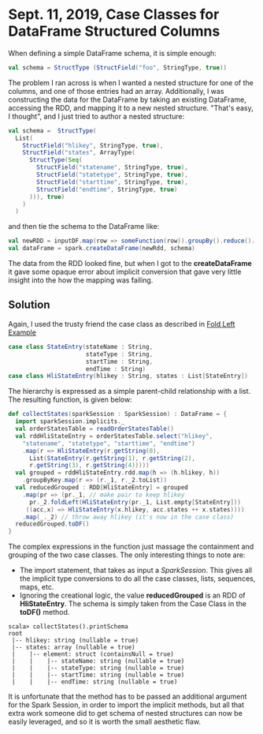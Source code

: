 # Sept. 11, 2019,  Case Classes for DataFrame Structured Columns

When defining a simple DataFrame schema, it is simple enough:
```scala
val schema = StructType (StructField("foo", StringType, true))
```

The problem I ran across is when I wanted a nested structure for one of the columns, and one of those entries had an array.
Additionally, I was constructing the data for the DataFrame by taking an existing DataFrame, accessing the RDD, and mapping it to a new nested structure.
"That's easy, I thought", and I just tried to author a nested structure:
```scala
val schema =  StructType(
  List(
    StructField("hlikey", StringType, true),
    StructField("states", ArrayType(
      StructType(Seq(
        StructField("statename", StringType, true),
        StructField("statetype", StringType, true),
        StructField("starttime", StringType, true),
        StructField("endtime", StringType, true)
      ))), true)
    )
  )
```
and then tie the schema to the DataFrame like:
```scala
val newRDD = inputDF.map(row => someFunction(row)).groupBy().reduce()... //Etc
val dataFrame = spark.createDataFrame(newRdd, schema)
```
The data from the RDD looked fine, but when I got to the **createDataFrame** it gave some opaque error about implicit conversion that gave very little insight into the how the mapping was failing.

## Solution
Again, I used the trusty friend the case class as described in [Fold Left Example](2019-09-05-fold-left.md)

```scala
case class StateEntry(stateName : String,
                      stateType : String,
                      startTime : String,
                      endTime : String)
case class HliStateEntry(hlikey : String, states : List[StateEntry])
```
The hierarchy is expressed as a simple parent-child relationship with a list.
The resulting function, is given below:
```scala
def collectStates(sparkSession : SparkSession) : DataFrame = {
  import sparkSession.implicits._
  val orderStatesTable = readOrderStatesTable()
  val rddHliStateEntry = orderStatesTable.select("hlikey",
    "statename", "statetype", "starttime", "endtime")
    .map(r => HliStateEntry(r.getString(0),
      List(StateEntry(r.getString(1), r.getString(2),
      r.getString(3), r.getString(4)))))
  val grouped = rddHliStateEntry.rdd.map(h => (h.hlikey, h))
    .groupByKey.map(r => (r._1, r._2.toList))
  val reducedGrouped : RDD[HliStateEntry] = grouped
    .map(pr => (pr._1, // make pair to keep hlikey
      pr._2.foldLeft(HliStateEntry(pr._1, List.empty[StateEntry]))
     ((acc,x) => HliStateEntry(x.hlikey, acc.states ++ x.states))))
    .map(_._2) // throw away hlikey (it's now in the case class)
  reducedGrouped.toDF()
}
```
The complex expressions in the function just massage the containment and grouping of the two case classes.
The only interesting things to note are:
* The import statement, that takes as input a *SparkSession*. This gives all the implicit type conversions to do all the case classes, lists, sequences, maps, etc.
* Ignoring the creational logic, the value **reducedGrouped** is an RDD of **HliStateEntry**. The schema is simply taken from the Case Class in the **toDF()** method.

```
scala> collectStates().printSchema
root
 |-- hlikey: string (nullable = true)
 |-- states: array (nullable = true)
 |    |-- element: struct (containsNull = true)
 |    |    |-- stateName: string (nullable = true)
 |    |    |-- stateType: string (nullable = true)
 |    |    |-- startTime: string (nullable = true)
 |    |    |-- endTime: string (nullable = true)
```

It is unfortunate that the method has to be passed an additional argument for the Spark Session, in order to import the implicit methods, but all that extra work someone did to get schema of nested structures can now be easily leveraged, and so it is worth the small aesthetic flaw.

